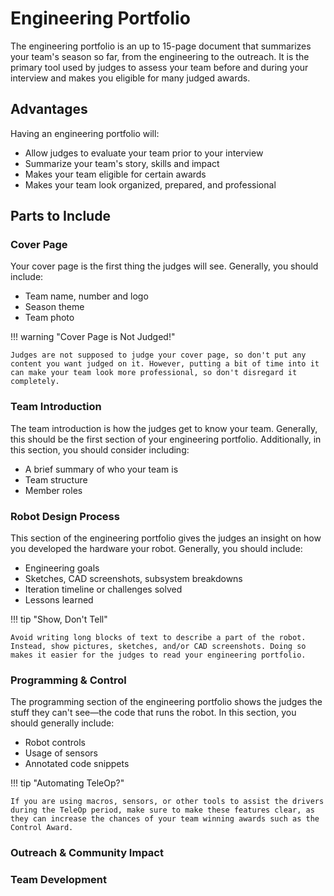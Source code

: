 # Engineering Portfolio

The engineering portfolio is an up to 15-page document that summarizes your team's season so far, from the engineering to the outreach. It is the primary tool used by judges to assess your team before and during your interview and makes you eligible for many judged awards.

## Advantages

Having an engineering portfolio will:

- Allow judges to evaluate your team prior to your interview
- Summarize your team's story, skills and impact
- Makes your team eligible for certain awards
- Makes your team look organized, prepared, and professional

## Parts to Include

### Cover Page

Your cover page is the first thing the judges will see. Generally, you should include:

* Team name, number and logo
* Season theme
* Team photo

!!! warning "Cover Page is Not Judged!"

    Judges are not supposed to judge your cover page, so don't put any content you want judged on it. However, putting a bit of time into it can make your team look more professional, so don't disregard it completely.

### Team Introduction

The team introduction is how the judges get to know your team. Generally, this should be the first section of your engineering portfolio. Additionally, in this section, you should consider including:

* A brief summary of who your team is
* Team structure
* Member roles

### Robot Design Process

This section of the engineering portfolio gives the judges an insight on how you developed the hardware your robot. Generally, you should include:

* Engineering goals
* Sketches, CAD screenshots, subsystem breakdowns
* Iteration timeline or challenges solved
* Lessons learned

!!! tip "Show, Don't Tell"

    Avoid writing long blocks of text to describe a part of the robot. Instead, show pictures, sketches, and/or CAD screenshots. Doing so makes it easier for the judges to read your engineering portfolio.

### Programming & Control

The programming section of the engineering portfolio shows the judges the stuff they can't see—the code that runs the robot. In this section, you should generally include:

* Robot controls
* Usage of sensors
* Annotated code snippets

!!! tip "Automating TeleOp?"

    If you are using macros, sensors, or other tools to assist the drivers during the TeleOp period, make sure to make these features clear, as they can increase the chances of your team winning awards such as the Control Award.

### Outreach & Community Impact

### Team Development